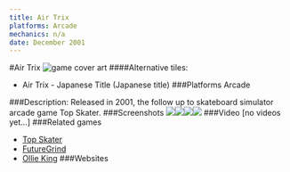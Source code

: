 ```yaml
---
title: Air Trix
platforms: Arcade
mechanics: n/a
date: December 2001
---
```

#Air Trix
![game cover art](//images.igdb.com/igdb/image/upload/t_cover_big/exwpjwin5k0jgasfalqi.jpg "Logo Title Text 1")
####Alternative tiles:
* Air Trix - Japanese Title (Japanese title)
###Platforms
Arcade

###Description:
Released in 2001, the follow up to skateboard simulator arcade game Top Skater.
###Screenshots
<a target="_blank" href="//images.igdb.com/igdb/image/upload/t_cover_big/npyz5bwatobfq52f2dg7.jpg"><img src="//images.igdb.com/igdb/image/upload/t_thumb/npyz5bwatobfq52f2dg7.jpg"/></a><a target="_blank" href="//images.igdb.com/igdb/image/upload/t_cover_big/sjr60hdoeiuhlqjsv4s3.jpg"><img src="//images.igdb.com/igdb/image/upload/t_thumb/sjr60hdoeiuhlqjsv4s3.jpg"/></a><a target="_blank" href="//images.igdb.com/igdb/image/upload/t_cover_big/z2fqnkscuvgdqo8wy2g4.jpg"><img src="//images.igdb.com/igdb/image/upload/t_thumb/z2fqnkscuvgdqo8wy2g4.jpg"/></a><a target="_blank" href="//images.igdb.com/igdb/image/upload/t_cover_big/jvmwlqe5jvcgdtmf1z5z.jpg"><img src="//images.igdb.com/igdb/image/upload/t_thumb/jvmwlqe5jvcgdtmf1z5z.jpg"/></a>
###Video
[no videos yet...]
###Related games
* [Top Skater](/games/top-skater-18047/)
* [FutureGrind](/games/futuregrind-11568/)
* [Ollie King](/games/ollie-king-24494/)
###Websites

